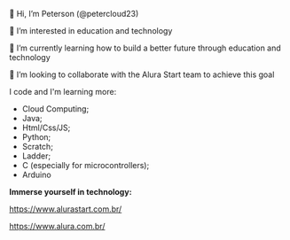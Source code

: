 👋 Hi, I’m Peterson (@petercloud23)

👀 I’m interested in education and technology

🌱 I’m currently learning how to build a better future through education and technology

💞️ I’m looking to collaborate with the Alura Start team to achieve this goal
  
I code and I'm learning more:

- Cloud Computing;
- Java;
- Html/Css/JS;
- Python;
- Scratch;
- Ladder;
- C (especially for microcontrollers);
- Arduino
  
**Immerse yourself in technology:**

https://www.alurastart.com.br/

https://www.alura.com.br/


<!---
petercloud23/petercloud23 is a ✨ special ✨ repository because its `README.md` (this file) appears on your GitHub profile.
You can click the Preview link to take a look at your changes.
--->
